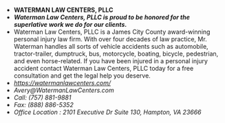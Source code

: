 - **WATERMAN LAW CENTERS, PLLC**
- _**Waterman Law Centers, PLLC is proud to be honored for the superlative work we do for our clients.**_
- Waterman Law Centers, PLLC is a James City County award-winning personal injury law firm. With over four decades of law practice, Mr. Waterman handles all sorts of vehicle accidents such as automobile, tractor-trailer, dumptruck, bus, motorcycle, boating, bicycle, pedestrian, and even horse-related. If you have been injured in a personal injury accident contact Waterman Law Centers, PLLC today for a free consultation and get the legal help you deserve.
- _https://watermanlawcenters.com/_
- _Avery@WatermanLawCenters.com_
- _Call: (757) 881-9881_
- _Fax: (888) 886-5352_
- _Office Location : 2101 Executive Dr Suite 130, Hampton, VA 23666_

<!---
awaterman0345/awaterman0345 is a ✨ special ✨ repository because its `README.md` (this file) appears on your GitHub profile.
You can click the Preview link to take a look at your changes.
--->
